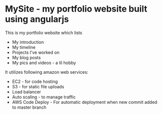# MySite - my portfolio website built using angularjs

This is my portfolio website which lists
 * My introduction
 * My timeline
 * Projects I've worked on
 * My blog posts
 * My pics and videos - a lil hobby
 
It utilizes following amazon web services:
 * EC2 - for code hosting
 * S3 - for static file uploads
 * Load balancer
 * Auto scaling - to manage traffic
 * AWS Code Deploy  - For automatic deployment when new commit added to master branch
